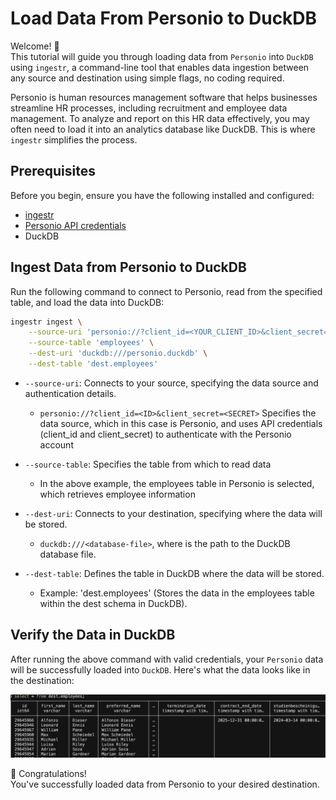 # Load Data From Personio to DuckDB

Welcome! 👋  
This tutorial will guide you through loading data from `Personio` into `DuckDB` using `ingestr`, a command-line tool that enables data ingestion between any source and destination using simple flags, no coding required.

Personio is human resources management software that helps businesses streamline HR processes, including recruitment and employee data management. To analyze and report on this HR data effectively, you may often need to load it into an analytics database like DuckDB. This is where `ingestr` simplifies the process.

## Prerequisites
Before you begin, ensure you have the following installed and configured:
- [ingestr](../getting-started/quickstart.md#Installation)
- [Personio API credentials](https://dlthub.com/docs/dlt-ecosystem/verified-sources/personio#grab-credentials)
- DuckDB

## Ingest Data from Personio to DuckDB
Run the following command to connect to Personio, read from the specified table, and load the data into DuckDB:
```bash
ingestr ingest \
    --source-uri 'personio://?client_id=<YOUR_CLIENT_ID>&client_secret=<YOUR_CLIENT_SECRET>' \
    --source-table 'employees' \
    --dest-uri 'duckdb:///personio.duckdb' \
    --dest-table 'dest.employees'
```
- `--source-uri`: Connects to your source, specifying the data source and authentication details.

  - `personio://?client_id=<ID>&client_secret=<SECRET>`
 Specifies the data source, which in this case is Personio, and uses API credentials (client_id and client_secret) to authenticate with the Personio account
- `--source-table`: Specifies the table from which to read data
  - In the above example, the employees table in Personio is selected, which retrieves employee information
- `--dest-uri`: Connects to your destination, specifying where the data will be stored.
  - `duckdb:///<database-file>`, where <database-file> is the path to the DuckDB database file.
- `--dest-table`: Defines the table in DuckDB where the data will be stored.
  - Example: 'dest.employees' (Stores the data in the employees table within the dest schema in DuckDB).

## Verify the Data in DuckDB
After running the above command with valid credentials, your `Personio` data will be successfully loaded into `DuckDB`. Here's what the data looks like in the destination:

<img alt="personio_duckdb" src="../media/personio_duckdb.png" />

🎉 Congratulations!   
You've successfully loaded data from Personio to your desired destination.
